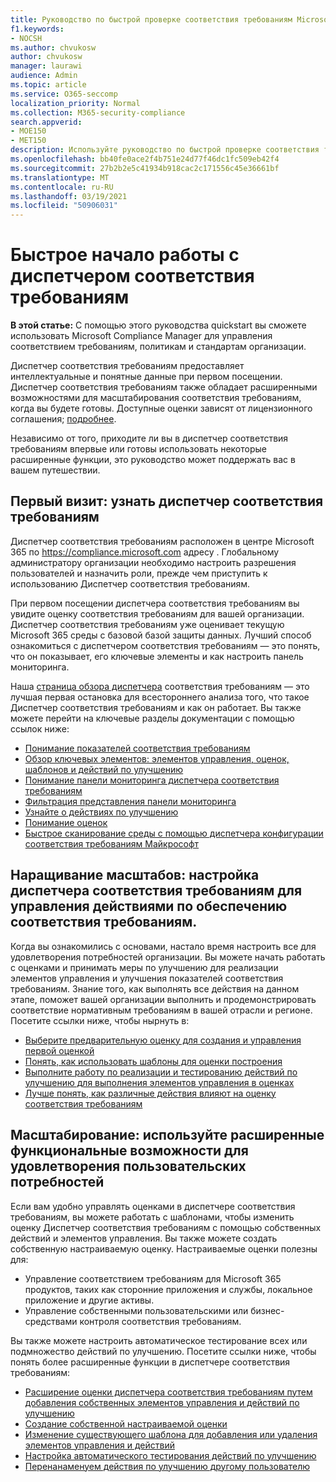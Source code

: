 ```yaml
---
title: Руководство по быстрой проверке соответствия требованиям Microsoft Compliance Manager
f1.keywords:
- NOCSH
ms.author: chvukosw
author: chvukosw
manager: laurawi
audience: Admin
ms.topic: article
ms.service: O365-seccomp
localization_priority: Normal
ms.collection: M365-security-compliance
search.appverid:
- MOE150
- MET150
description: Используйте руководство по быстрой проверке соответствия требованиям, чтобы помочь вам в пути к пониманию, настройкам и использованию диспетчера соответствия требованиям.
ms.openlocfilehash: bb40fe0ace2f4b751e24d77f46dc1fc509eb42f4
ms.sourcegitcommit: 27b2b2e5c41934b918cac2c171556c45e36661bf
ms.translationtype: MT
ms.contentlocale: ru-RU
ms.lasthandoff: 03/19/2021
ms.locfileid: "50906031"
---
```

# <a name="compliance-manager-quickstart"></a>Быстрое начало работы с диспетчером соответствия требованиям

**В этой статье:** С помощью этого руководства quickstart вы сможете использовать Microsoft Compliance Manager для управления соответствием требованиям, политикам и стандартам организации.

Диспетчер соответствия требованиям предоставляет интеллектуальные и понятные данные при первом посещении. Диспетчер соответствия требованиям также обладает расширенными возможностями для масштабирования соответствия требованиям, когда вы будете готовы. Доступные оценки зависят от лицензионного соглашения; [подробнее](/office365/servicedescriptions/microsoft-365-service-descriptions/microsoft-365-tenantlevel-services-licensing-guidance/microsoft-365-security-compliance-licensing-guidance).

Независимо от того, приходите ли вы в диспетчер соответствия требованиям впервые или готовы использовать некоторые расширенные функции, это руководство может поддержать вас в вашем путешествии.

## <a name="first-visit-get-to-know-compliance-manager"></a>Первый визит: узнать диспетчер соответствия требованиям

Диспетчер соответствия требованиям расположен в центре Microsoft 365 по https://compliance.microsoft.com адресу . Глобальному администратору организации необходимо [](compliance-manager-setup.md#set-user-permissions-and-assign-roles) настроить разрешения пользователей и назначить роли, прежде чем приступить к использованию Диспетчер соответствия требованиям.

При первом посещении диспетчера соответствия требованиям вы увидите оценку соответствия требованиям для вашей организации. Диспетчер соответствия требованиям уже оценивает текущую Microsoft 365 среды с базовой базой защиты данных. Лучший способ ознакомиться с диспетчером соответствия требованиям — это понять, что он показывает, его ключевые элементы и как настроить панель мониторинга.

Наша [страница обзора диспетчера](compliance-manager.md) соответствия требованиям — это лучшая первая остановка для всестороннего анализа того, что такое Диспетчер соответствия требованиям и как он работает. Вы также можете перейти на ключевые разделы документации с помощью ссылок ниже:

- [Понимание показателей соответствия требованиям](compliance-manager.md#understanding-your-compliance-score)
- [Обзор ключевых элементов: элементов управления, оценок, шаблонов и действий по улучшению](compliance-manager.md#key-elements-controls-assessments-templates-improvement-actions)
- [Понимание панели мониторинга диспетчера соответствия требованиям](compliance-manager-setup.md#understand-the-compliance-manager-dashboard)
- [Фильтрация представления панели мониторинга](compliance-manager-setup.md#filtering-your-dashboard-view)
- [Узнайте о действиях по улучшению](compliance-manager-setup.md#improvement-actions-page)
- [Понимание оценок](compliance-manager.md#assessments)
- [Быстрое сканирование среды с помощью диспетчера конфигурации соответствия требованиям Майкрософт](compliance-manager-mcca.md)

## <a name="ramping-up-configure-compliance-manager-to-manage-your-compliance-activities"></a>Наращивание масштабов: настройка диспетчера соответствия требованиям для управления действиями по обеспечению соответствия требованиям.

Когда вы ознакомились с основами, настало время настроить все для удовлетворения потребностей организации. Вы можете начать работать с оценками и принимать меры по улучшению для реализации элементов управления и улучшения показателей соответствия требованиям. Знание того, как выполнять все действия на данном этапе, поможет вашей организации выполнить и продемонстрировать соответствие нормативным требованиям в вашей отрасли и регионе. Посетите ссылки ниже, чтобы нырнуть в:

- [Выберите предварительную оценку для создания и управления первой оценкой](compliance-manager-assessments.md)
- [Понять, как использовать шаблоны для оценки построения](compliance-manager-templates.md)
- [Выполните работу по реализации и тестированию действий по улучшению для выполнения элементов управления в оценках](compliance-manager-improvement-actions.md)
- [Лучше понять, как различные действия влияют на оценку соответствия требованиям](compliance-score-calculation.md)

## <a name="scaling-up-use-advanced-functionality-to-meet-your-custom-needs"></a>Масштабирование: используйте расширенные функциональные возможности для удовлетворения пользовательских потребностей

Если вам удобно управлять оценками в диспетчере соответствия требованиям, вы можете работать с шаблонами, чтобы изменить оценку Диспетчер соответствия требованиям с помощью собственных действий и элементов управления. Вы также можете создать собственную настраиваемую оценку. Настраиваемые оценки полезны для:

- Управление соответствием требованиям для Microsoft 365 продуктов, таких как сторонние приложения и службы, локальное приложение и другие активы.
- Управление собственными пользовательскими или бизнес-средствами контроля соответствия требованиям.

Вы также можете настроить автоматическое тестирование всех или подмножество действий по улучшению. Посетите ссылки ниже, чтобы понять более расширенные функции в диспетчере соответствия требованиям:

- [Расширение оценки диспетчера соответствия требованиям путем добавления собственных элементов управления и действий по улучшению](compliance-manager-assessments.md#extend-a-pre-built-assessment)
- [Создание собственной настраиваемой оценки](compliance-manager-assessments.md#create-your-own-custom-assessment)
- [Изменение существующего шаблона для добавления или удаления элементов управления и действий](compliance-manager-templates.md#modify-a-template)
- [Настройка автоматического тестирования действий по улучшению](compliance-manager-setup.md#set-up-automated-testing)
- [Перенанаменуем действия по улучшению другому пользователю](compliance-manager-setup.md#reassign-improvement-actions-to-another-user)